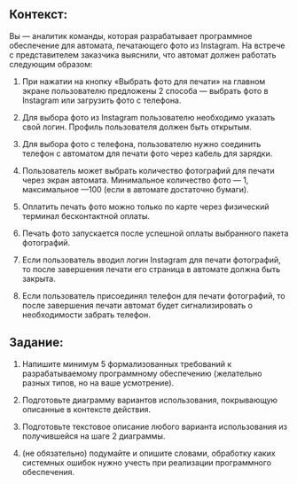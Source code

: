 ## Контекст: 

Вы — аналитик команды, которая разрабатывает программное обеспечение для автомата, печатающего фото из Instagram.
На встрече с представителем заказчика выяснили, что автомат должен работать следующим образом:

1. При нажатии на кнопку «Выбрать фото для печати» на главном экране пользователю предложены 2 способа — выбрать фото в Instagram или загрузить фото с телефона.

2. Для выбора фото из Instagram пользователю необходимо указать свой логин. Профиль пользователя должен быть открытым.

3. Для выбора фото с телефона, пользователю нужно соединить телефон с автоматом для печати фото через кабель для зарядки.

4. Пользователь может выбрать количество фотографий для печати через экран автомата. Минимальное количество фото — 1, максимальное —100 (если в автомате достаточно бумаги).

5. Оплатить печать фото можно только по карте через физический терминал бесконтактной оплаты.

6. Печать фото запускается после успешной оплаты выбранного пакета фотографий.

7. Если пользователь вводил логин Instagram для печати фотографий, то после завершения печати его страница в автомате должна быть закрыта.

8. Если пользователь присоединял телефон для печати фотографий, то после завершения печати автомат будет сигнализировать о необходимости забрать телефон.

## Задание:

1. Напишите минимум 5 формализованных требований к разрабатываемому программному обеспечению (желательно разных типов, но на ваше усмотрение).

2. Подготовьте диаграмму вариантов использования, покрывающую описанные в контексте действия.

3. Подготовьте текстовое описание любого варианта использования из получившейся на шаге 2 диаграммы.

4. (не обязательно) подумайте и опишите словами, обработку каких системных ошибок нужно учесть при реализации программного обеспечения.
